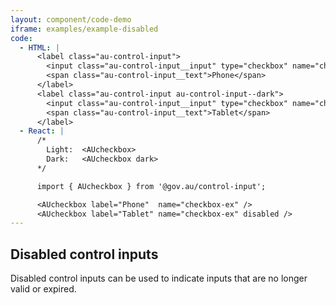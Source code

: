 ```yaml
---
layout: component/code-demo
iframe: examples/example-disabled
code:
  - HTML: |
      <label class="au-control-input">
        <input class="au-control-input__input" type="checkbox" name="checkbox-ex">
        <span class="au-control-input__text">Phone</span>
      </label>
      <label class="au-control-input au-control-input--dark">
        <input class="au-control-input__input" type="checkbox" name="checkbox-ex" disabled>
        <span class="au-control-input__text">Tablet</span>
      </label>
  - React: |
      /*
        Light:  <AUcheckbox>
        Dark:   <AUcheckbox dark>
      */

      import { AUcheckbox } from '@gov.au/control-input';

      <AUcheckbox label="Phone"  name="checkbox-ex" />
      <AUcheckbox label="Tablet" name="checkbox-ex" disabled />
---
```

## Disabled control inputs

Disabled control inputs can be used to indicate inputs that are no longer valid or expired.
